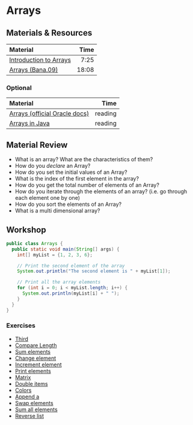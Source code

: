 # Arrays

## Materials & Resources

| Material                                                              |  Time |
| :-------------------------------------------------------------------- | ----: |
| [Introduction to Arrays](https://www.youtube.com/watch?v=L06uGnF4IpY) |  7:25 |
| [Arrays (Bana.09)](https://www.youtube.com/watch?v=eNPX2pTiaHI)       | 18:08 |

### Optional

| Material                                                                                               |    Time |
| :----------------------------------------------------------------------------------------------------- | ------: |
| [Arrays (official Oracle docs)](https://docs.oracle.com/javase/tutorial/java/nutsandbolts/arrays.html) | reading |
| [Arrays in Java](https://www.baeldung.com/java-arrays-guide)                                           | reading |

## Material Review

- What is an array? What are the characteristics of them?
- How do you *declare* an Array?
- How do you set the initial values of an Array?
- What is the index of the first element in the array?
- How do you get the total number of elements of an Array?
- How do you iterate through the elements of an array? (i.e. go through each
  element one by one)
- How do you sort the elements of an Array?
- What is a multi dimensional array?

## Workshop

```java
public class Arrays {
  public static void main(String[] args) {
    int[] myList = {1, 2, 3, 6};

    // Print the second element of the array
    System.out.println("The second element is " + myList[1]);

    // Print all the array elements
    for (int i = 0; i < myList.length; i++) {
      System.out.println(myList[i] + " ");
    }
  }
}
```

### Exercises

- [Third](exercises/01-third/Third.java)
- [Compare Length](exercises/02-compare-length/CompareLength.java)
- [Sum elements](exercises/03-sum-elements/SumElements.java)
- [Change element](exercises/04-change-element/ChangeElement.java)
- [Increment element](exercises/05-increment-element/IncrementElement.java)
- [Print elements](exercises/06-print-all/PrintAll.java)
- [Matrix](exercises/07-diagonal-matrix/DiagonalMatrix.java)
- [Double items](exercises/08-double-items/DoubleItems.java)
- [Colors](exercises/09-colors/Colors.java)
- [Append a](exercises/10-append-a/AppendA.java)
- [Swap elements](exercises/11-swap-elements/SwapElements.java)
- [Sum all elements](exercises/12-sum-all/SumAll.java)
- [Reverse list](exercises/13-reverse/Reverse.java)
